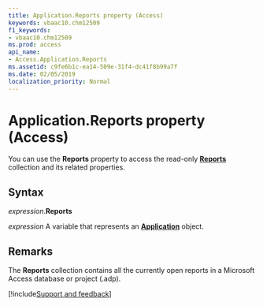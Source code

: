 ```yaml
---
title: Application.Reports property (Access)
keywords: vbaac10.chm12509
f1_keywords:
- vbaac10.chm12509
ms.prod: access
api_name:
- Access.Application.Reports
ms.assetid: c9fe6b1c-ea14-509e-31f4-dc41f8b99a7f
ms.date: 02/05/2019
localization_priority: Normal
---
```



# Application.Reports property (Access)

You can use the **Reports** property to access the read-only **[Reports](Access.Reports.md)** collection and its related properties.


## Syntax

_expression_.**Reports**

_expression_ A variable that represents an **[Application](Access.Application.md)** object.


## Remarks

The **Reports** collection contains all the currently open reports in a Microsoft Access database or project (.adp).




[!include[Support and feedback](~/includes/feedback-boilerplate.md)]